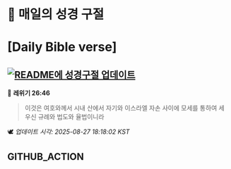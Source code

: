 # 🙏 매일의 성경 구절
# [Daily Bible verse]
## [![README에 성경구절 업데이트](https://github.com/DONGSUKA/first_test/actions/workflows/update-readme-bible.yml/badge.svg)](https://github.com/DONGSUKA/first_test/actions/workflows/update-readme-bible.yml)
<!-- START_BIBLE_VERSE -->
📖 **레위기 26:46**
> 이것은 여호와께서 시내 산에서 자기와 이스라엘 자손 사이에 모세를 통하여 세우신 규례와 법도와 율법이니라

🕊️ _업데이트 시각: 2025-08-27 18:18:02 KST_
  <!-- END_BIBLE_VERSE -->
## GITHUB_ACTION
